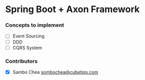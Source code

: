 # Spring Boot + Axon Framework
### Concepts to implement
- [ ] Event Sourcing
- [ ] DDD
- [ ] CQRS System

### Contributors
- [x] Sambo Chea <sombochea@cubetiqs.com>